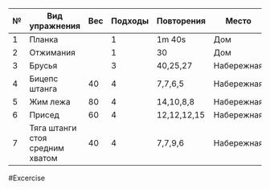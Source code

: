 
| №   | Вид упражнения                  | Вес | Подходы | Повторения  | Место      |
| --- | ------------------------------- | --- | ------- | ----------- | ---------- |
| 1   | Планка                          |     | 1       | 1m 40s      | Дом        |
| 2   | Отжимания                       |     | 1       | 30          | Дом        |
| 3   | Брусья                          |     | 3       | 40,25,27    | Набережная |
| 4   | Бицепс штанга                   | 40  | 4       | 7,7,6,5     | Набережная |
| 5   | Жим лежа                        | 80  | 4       | 14,10,8,8   | Набережная |
| 6   | Присед                          | 60  | 4       | 12,12,12,15 | Набережная |
| 7   | Тяга штанги стоя средним хватом | 40  | 4       | 7,7,9,6     | Набережная |

#Excercise